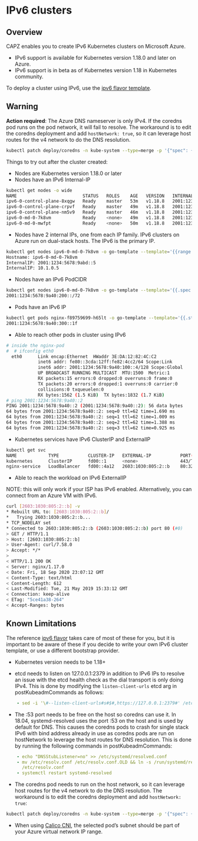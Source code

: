 # IPv6 clusters

## Overview

CAPZ enables you to create IPv6 Kubernetes clusters on Microsoft Azure.

- IPv6 support is available for Kubernetes version 1.18.0 and later on Azure.
- IPv6 support is in beta as of Kubernetes version 1.18 in Kubernetes community.

To deploy a cluster using IPv6, use the [ipv6 flavor template](https://raw.githubusercontent.com/kubernetes-sigs/cluster-api-provider-azure/main/templates/cluster-template-ipv6.yaml).

<aside class="note warning">

<h1> Warning </h1>

**Action required**: The Azure DNS nameserver is only IPv4. If the coredns pod runs on the pod network, it will fail to resolve. 
The workaround is to edit the coredns deployment and add `hostNetwork: true`, so it can leverage host routes for the v4 network to do the DNS resolution.
```bash
kubectl patch deploy/coredns -n kube-system --type=merge -p '{"spec": {"template": {"spec":{"hostNetwork": true}}}}'
```

</aside>

Things to try out after the cluster created:

- Nodes are Kubernetes version 1.18.0 or later
- Nodes have an IPv6 Internal-IP

```bash
kubectl get nodes -o wide
NAME                         STATUS   ROLES    AGE   VERSION   INTERNAL-IP              EXTERNAL-IP   OS-IMAGE             KERNEL-VERSION     CONTAINER-RUNTIME
ipv6-0-control-plane-8xqgw   Ready    master   53m   v1.18.8   2001:1234:5678:9abc::4   <none>        Ubuntu 18.04.5 LTS   5.3.0-1034-azure   containerd://1.3.4
ipv6-0-control-plane-crpvf   Ready    master   49m   v1.18.8   2001:1234:5678:9abc::5   <none>        Ubuntu 18.04.5 LTS   5.3.0-1034-azure   containerd://1.3.4
ipv6-0-control-plane-nm5v9   Ready    master   46m   v1.18.8   2001:1234:5678:9abc::6   <none>        Ubuntu 18.04.5 LTS   5.3.0-1034-azure   containerd://1.3.4
ipv6-0-md-0-7k8vm            Ready    <none>   49m   v1.18.8   2001:1234:5678:9abd::5   <none>        Ubuntu 18.04.5 LTS   5.3.0-1034-azure   containerd://1.3.4
ipv6-0-md-0-mwfpt            Ready    <none>   50m   v1.18.8   2001:1234:5678:9abd::4   <none>        Ubuntu 18.04.5 LTS   5.3.0-1034-azure   containerd://1.3.4
```

- Nodes have 2 internal IPs, one from each IP family. IPv6 clusters on Azure run on dual-stack hosts. The IPv6 is the primary IP.

```bash
kubectl get nodes ipv6-0-md-0-7k8vm -o go-template --template='{{range .status.addresses}}{{printf "%s: %s \n" .type .address}}{{end}}'
Hostname: ipv6-0-md-0-7k8vm
InternalIP: 2001:1234:5678:9abd::5
InternalIP: 10.1.0.5
```

- Nodes have an IPv6 PodCIDR

```bash
kubectl get nodes ipv6-0-md-0-7k8vm -o go-template --template='{{.spec.podCIDR}}'
2001:1234:5678:9a40:200::/72
```

- Pods have an IPv6 IP

```bash
kubectl get pods nginx-f89759699-h65lt -o go-template --template='{{.status.podIP}}'
2001:1234:5678:9a40:300::1f
```

- Able to reach other pods in cluster using IPv6

```bash
# inside the nginx-pod
#  # ifconfig eth0
  eth0      Link encap:Ethernet  HWaddr 3E:DA:12:82:4C:C2
            inet6 addr: fe80::3cda:12ff:fe82:4cc2/64 Scope:Link
            inet6 addr: 2001:1234:5678:9a40:100::4/128 Scope:Global
            UP BROADCAST RUNNING MULTICAST  MTU:1500  Metric:1
            RX packets:15 errors:0 dropped:0 overruns:0 frame:0
            TX packets:20 errors:0 dropped:1 overruns:0 carrier:0
            collisions:0 txqueuelen:0
            RX bytes:1562 (1.5 KiB)  TX bytes:1832 (1.7 KiB)
# ping 2001:1234:5678:9a40::2
PING 2001:1234:5678:9a40::2 (2001:1234:5678:9a40::2): 56 data bytes
64 bytes from 2001:1234:5678:9a40::2: seq=0 ttl=62 time=1.690 ms
64 bytes from 2001:1234:5678:9a40::2: seq=1 ttl=62 time=1.009 ms
64 bytes from 2001:1234:5678:9a40::2: seq=2 ttl=62 time=1.388 ms
64 bytes from 2001:1234:5678:9a40::2: seq=3 ttl=62 time=0.925 ms
```

- Kubernetes services have IPv6 ClusterIP and ExternalIP

```bash
kubectl get svc
NAME            TYPE           CLUSTER-IP   EXTERNAL-IP           PORT(S)          AGE
kubernetes      ClusterIP      fd00::1      <none>                443/TCP          94m
nginx-service   LoadBalancer   fd00::4a12   2603:1030:805:2::b    80:32136/TCP     40m
```

- Able to reach the workload on IPv6 ExternalIP

NOTE: this will only work if your ISP has IPv6 enabled. Alternatively, you can connect from an Azure VM with IPv6.

```bash
curl [2603:1030:805:2::b] -v
* Rebuilt URL to: [2603:1030:805:2::b]/
*   Trying 2603:1030:805:2::b...
* TCP_NODELAY set
* Connected to 2603:1030:805:2::b (2603:1030:805:2::b) port 80 (#0)
> GET / HTTP/1.1
> Host: [2603:1030:805:2::b]
> User-Agent: curl/7.58.0
> Accept: */*
>
< HTTP/1.1 200 OK
< Server: nginx/1.17.0
< Date: Fri, 18 Sep 2020 23:07:12 GMT
< Content-Type: text/html
< Content-Length: 612
< Last-Modified: Tue, 21 May 2019 15:33:12 GMT
< Connection: keep-alive
< ETag: "5ce41a38-264"
< Accept-Ranges: bytes
```

## Known Limitations

The reference [ipv6 flavor](https://raw.githubusercontent.com/kubernetes-sigs/cluster-api-provider-azure/main/templates/cluster-template-ipv6.yaml) takes care of most of these for you, but it is important to be aware of these if you decide to write your own IPv6 cluster template, or use a different bootstrap provider.

- Kubernetes version needs to be 1.18+

- etcd needs to listen on 127.0.0.1:2379 in addition to IPv6 IPs to resolve an issue with the etcd health check as the dial transport is only doing IPv4. This is done by modifying the `listen-client-urls` etcd arg in postKubeadmCommands as follows:
```yaml
    - sed -i '\#--listen-client-urls#s#$#,https://127.0.0.1:2379#' /etc/kubernetes/manifests/etcd.yaml
```

- The :53 port needs to be free on the host so coredns can use it. In 18.04, systemd-resolved uses the port :53 on the host and is used by default for DNS. This causes the coredns pods to crash for single stack IPv6 with bind address already in use as coredns pods are run on hostNetwork to leverage the host routes for DNS resolution. This is done by running the following commands in postKubeadmCommands:
```yaml
    - echo "DNSStubListener=no" >> /etc/systemd/resolved.conf
    - mv /etc/resolv.conf /etc/resolv.conf.OLD && ln -s /run/systemd/resolve/resolv.conf
      /etc/resolv.conf
    - systemctl restart systemd-resolved
```

- The coredns pod needs to run on the host network, so it can leverage host routes for the v4 network to do the DNS resolution. The workaround is to edit the coredns deployment and add `hostNetwork: true`:
```bash
kubectl patch deploy/coredns -n kube-system --type=merge -p '{"spec": {"template": {"spec":{"hostNetwork": true}}}}'
```

- When using [Calico CNI](https://docs.projectcalico.org/reference/public-cloud/azure), the selected pod’s subnet should be part of your Azure virtual network IP range.
